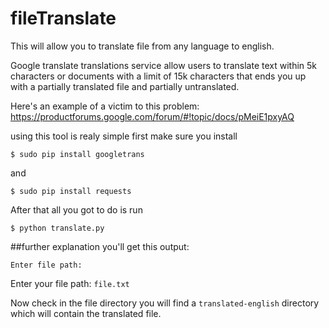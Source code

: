 # fileTranslate
This will allow you to translate file from any language to english.

Google translate translations service allow users to translate text within 5k characters
or documents with a limit of 15k characters that ends you up with a partially
translated file and partially untranslated.

Here's an example of a victim to this problem: https://productforums.google.com/forum/#!topic/docs/pMeiE1pxyAQ

using this tool is realy simple
first make sure you install
```
$ sudo pip install googletrans
```
and
```
$ sudo pip install requests
```
After that all you got to do is run
```
$ python translate.py
```
##further explanation
you'll get this output:
```
Enter file path:
```
Enter your file path:
```file.txt```

Now check in the file directory you will find a ```translated-english``` directory
which will contain the translated file.

